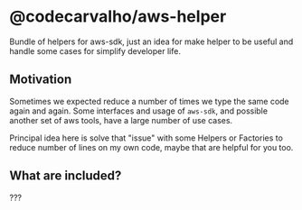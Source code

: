 # @codecarvalho/aws-helper

Bundle of helpers for aws-sdk, just an idea for make helper to be useful and handle some cases for simplify developer life.

## Motivation

Sometimes we expected reduce a number of times we type the same code again and again. Some interfaces and usage of `aws-sdk`, and possible another set of aws tools, have a large number of use cases.

Principal idea here is solve that "issue" with some Helpers or Factories to reduce number of lines on my own code, maybe that are helpful for you too.

## What are included?

???

